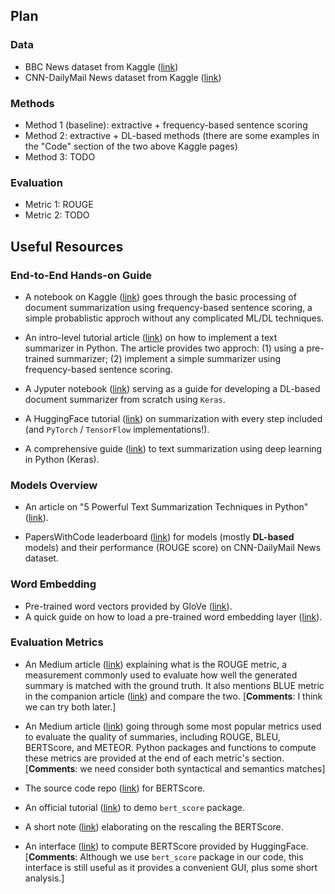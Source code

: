 ## Plan
### Data
- BBC News dataset from Kaggle ([link](https://www.kaggle.com/datasets/pariza/bbc-news-summary/data))
- CNN-DailyMail News dataset from Kaggle ([link](https://www.kaggle.com/datasets/gowrishankarp/newspaper-text-summarization-cnn-dailymail))

### Methods
- Method 1 (baseline): extractive + frequency-based sentence scoring
- Method 2: extractive + DL-based methods (there are some examples in the "Code" section of the two above Kaggle pages)
- Method 3: TODO

### Evaluation
- Metric 1: ROUGE
- Metric 2: TODO

## Useful Resources

### End-to-End Hands-on Guide
- A notebook on Kaggle ([link](https://www.kaggle.com/code/patelris/summarizing-medical-documents)) goes through the basic processing of document summarization using frequency-based sentence scoring, a simple probablistic approch without any complicated ML/DL techniques.

- An intro-level tutorial article ([link](https://www.analyticsvidhya.com/blog/2021/11/a-beginners-guide-to-understanding-text-summarization-with-nlp/)) on how to implement a text summarizer in Python. The article provides two approch: (1) using a pre-trained summarizer; (2) implement a simple summarizer using frequency-based sentence scoring.

- A Jyputer notebook ([link](https://github.com/aravindpai/How-to-build-own-text-summarizer-using-deep-learning/blob/master/How_to_build_own_text_summarizer_using_deep_learning.ipynb)) serving as a guide for developing a DL-based document summarizer from scratch using `Keras`.

- A HuggingFace tutorial ([link](https://huggingface.co/learn/nlp-course/chapter7/5?fw=pt#fine-tuning-mt5-with-accelerate
)) on summarization with every step included (and `PyTorch` / `TensorFlow` implementations!).

- A comprehensive guide ([link](https://www.analyticsvidhya.com/blog/2019/06/comprehensive-guide-text-summarization-using-deep-learning-python/)) to text summarization using deep learning in Python (Keras).


### Models Overview
- An article on "5 Powerful Text Summarization Techniques in Python" ([link](https://www.turing.com/kb/5-powerful-text-summarization-techniques-in-python)).

- PapersWithCode leaderboard ([link](https://paperswithcode.com/sota/document-summarization-on-cnn-daily-mail)) for models (mostly **DL-based** models) and their performance (ROUGE score) on CNN-DailyMail News dataset.

### Word Embedding
- Pre-trained word vectors provided by GloVe ([link](https://nlp.stanford.edu/projects/glove/)).
- A quick guide on how to load a pre-trained word embedding layer ([link](https://medium.com/mlearning-ai/load-pre-trained-glove-embeddings-in-torch-nn-embedding-layer-in-under-2-minutes-f5af8f57416a)).

### Evaluation Metrics
- An Medium article ([link](https://medium.com/nlplanet/two-minutes-nlp-learn-the-rouge-metric-by-examples-f179cc285499)) explaining what is the ROUGE metric, a measurement commonly used to evaluate how well the generated summary is matched with the ground truth. It also mentions BLUE metric in the companion article ([link](https://medium.com/nlplanet/two-minutes-nlp-learn-the-bleu-metric-by-examples-df015ca73a86)) and compare the two. [**Comments**: I think we can try both later.]

- An Medium article ([link](https://fabianofalcao.medium.com/metrics-for-evaluating-summarization-of-texts-performed-by-transformers-how-to-evaluate-the-b3ce68a309c3)) going through some most popular metrics used to evaluate the quality of summaries, including ROUGE, BLEU, BERTScore, and METEOR. Python packages and functions to compute these metrics are provided at the end of each metric's section. [**Comments**: we need consider both syntactical and semantics matches]

- The source code repo ([link](https://github.com/Tiiiger/bert_score)) for BERTScore.

- An official tutorial ([link](https://github.com/Tiiiger/bert_score/blob/master/example/Demo.ipynb)) to demo `bert_score` package.

- A short note ([link](https://github.com/Tiiiger/bert_score/blob/master/journal/rescale_baseline.md)) elaborating on the rescaling the BERTScore.

- An interface ([link](https://huggingface.co/spaces/evaluate-metric/bertscore)) to compute BERTScore provided by HuggingFace. [**Comments**: Although we use `bert_score` package in our code, this interface is still useful as it provides a convenient GUI, plus some short analysis.]
